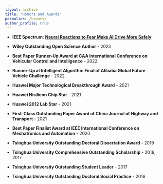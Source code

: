 ```yaml
---
layout: archive
title: "Honors and Awards"
permalink: /honors/
author_profile: true
---
```


* **IEEE Spectrum: [Neural Reactions to Fear Make AI Drive More Safely](https://spectrum.ieee.org/autonomous-vehicle-safety-defensive-driving)**

* **Wiley Outstanding Open Science Author** - 2023

* **Best Paper Runner-Up Award at CAA International Conference on Vehicular Control and Intelligence** - 2022

* **Runner-Up at Intelligent Algorithm Final of Alibaba Global Future Vehicle Challenge** - 2022

* **Huawei Major Technological Breakthrough Award** - 2021

* **Huawei Hisilicon Chip Star** - 2021

* **Huawei 2012 Lab Star** - 2021

* **First-Class Outstanding Paper Award of China Journal of Highway and Transport** - 2021

* **Best Paper Finalist Award at IEEE International Conference on Mechatronics and Automation** - 2020

* **Tsinghua University Outstanding Doctoral Dissertation Award** - 2019

* **Tsinghua University Comprehensive Outstanding Scholarship** - 2018, 2017

* **Tsinghua University Outstanding Student Leader** - 2017

* **Tsinghua University Outstanding Doctoral Social Practice** - 2016
